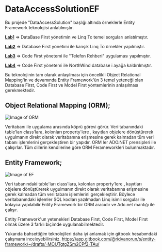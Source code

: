# DataAccessSolutionEF
Bu projede "DataAccessSolution" başlığı altında örneklerle Entity Framework teknolojisi anlatılmıştır. 

 [**Lab1**](https://github.com/RidvanOrun/DataAccessSolut-onEF/tree/master/Lab1_DbFirstExamplesLinqTo) => DataBase First yönetimin ve Linq To temel sorguları anlatılmıştır.

[**Lab2**](https://github.com/RidvanOrun/DataAccessSolut-onEF/tree/master/Lab_2DbFirstExamplesMixed) => Database First yönetimi ile karışık Linq To örnekler yapılmıştır. 

[**Lab3**](https://github.com/RidvanOrun/DataAccessSolut-onEF/tree/master/Lab3_CodeFirst_PhoneBook) => Code First yönetemi ile "Telefon Rehberi" uygulaması yapılmıştır.

[**Lab4**](https://github.com/RidvanOrun/DataAccessSolut-onEF/tree/master/Lab4_CodeFirst_NorthwindMigration) => Code First yönetemi ile NorthWind database i ayağa kaldırılmıştır.

Bu teknolojinin tam olarak anlaşılması için öncelikli Object Relational Mapping'in  ve devamında Entity Framework'ün 3 temel yeteneği olan Database First, Code First ve Model First yöntemlerinin anlaşılması gerekmektedir.

## Object Relational Mapping (ORM);
![Image of ORM](https://i1.wp.com/www.kadinyazilimci.com/wp-content/uploads/2014/11/1281950302290.jpg)

  Veritabanı ile uygulama arasında köprü görevi görür. Veri tabanındaki table'ları class'lara, kolonları property'lere , kayıtları objelere dönüştürerek uygulmanın direkt olarak veritabanına erişmesine gerek kalmadan tüm veri tabanı işlemlerini gerçekleştiren bir yapıdır. ORM ler ADO.NET prensipleri ile çalışırlar.
Tüm dillerin kendilerine göre ORM Ferameworkleri bulunmaktadır.

## Entity Framework;
![Image of EF](https://csharpcorner-mindcrackerinc.netdna-ssl.com/article/crud-operation-using-dapper-in-c-sharp/Images/CRUD%20Operation%20Using%20Dapper2.png)

  Veri tabanındaki table'ları class'lara, kolonları property'lere , kayıtları objelere dönüştürerek uygulmanın direkt olarak veritabanına erişmesine gerek kalmadan tüm veri tabanı işlemlerini gerçekleştirir. Böylece veritabanındaki işlemler SQL kodları yazılmadan Linq isimli sorgular ile kolayca yapılabilir.Entity Framework bir ORM aracıdır ve  Ado.net mantığı ile çalışır. 

Entity Framework'un yetenekleri Database First, Code First, Model First olmak üzere 3 farklı biçimde uygulanabilmektedir.

  Yukarıda bahsettiğim teknolojileri daha iyi anlamak için gitbook hesabımdaki çalışmamı inceleyebilirsiniz. https://app.gitbook.com/@ridvanorun/s/entity-framework/~/drafts/-MOUTgtgZSm2CPf2-TAu/

